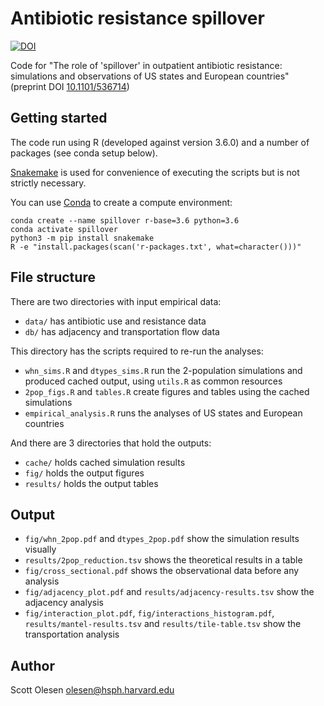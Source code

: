 # Antibiotic resistance spillover

[![DOI](https://zenodo.org/badge/142627876.svg)](https://zenodo.org/badge/latestdoi/142627876)

Code for "The role of 'spillover' in outpatient antibiotic resistance:
simulations and observations of US states and European countries" (preprint DOI [10.1101/536714](https://doi.org/10.1101/536714))

## Getting started

The code run using R (developed against version 3.6.0) and a number of packages
(see conda setup below).

[Snakemake](https://snakemake.readthedocs.io/en/stable/) is used for
convenience of executing the scripts but is not strictly necessary.

You can use [Conda](https://docs.conda.io/en/latest) to create a compute
environment:

```
conda create --name spillover r-base=3.6 python=3.6
conda activate spillover
python3 -m pip install snakemake
R -e "install.packages(scan('r-packages.txt', what=character()))"
```

## File structure

There are two directories with input empirical data:

- `data/` has antibiotic use and resistance data
- `db/` has adjacency and transportation flow data

This directory has the scripts required to re-run the analyses:

- `whn_sims.R` and `dtypes_sims.R` run the 2-population simulations and
  produced cached output, using `utils.R` as common resources
- `2pop_figs.R` and `tables.R` create figures and tables using the cached
  simulations
- `empirical_analysis.R` runs the analyses of US states and European countries

And there are 3 directories that hold the outputs:

- `cache/` holds cached simulation results
- `fig/` holds the output figures
- `results/` holds the output tables

## Output

- `fig/whn_2pop.pdf` and `dtypes_2pop.pdf` show the simulation results visually
- `results/2pop_reduction.tsv` shows the theoretical results in a table
- `fig/cross_sectional.pdf` shows the observational data before any analysis
- `fig/adjacency_plot.pdf` and `results/adjacency-results.tsv` show the
  adjacency analysis
- `fig/interaction_plot.pdf`, `fig/interactions_histogram.pdf`,
  `results/mantel-results.tsv` and `results/tile-table.tsv` show the
transportation analysis

## Author

Scott Olesen <olesen@hsph.harvard.edu>
